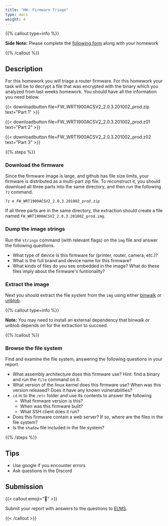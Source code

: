 ```yaml
---
title: "HW: Firmware Triage"
type: docs
weight: 4
---
```


{{% callout type=info %}}

**Side Note:** Please complete the [following form](https://forms.gle/GDu6BRePhmKpoypw5) along with your homework

{{% /callout %}}

## Description

For this homework you will triage a router firmware. 
For this homework your task will be to decrypt a file that was encrypted with
the binary which you analyzed from last weeks homework. You should have all the
information you need below.

{{< downloadbutton file=FW_WRT1900ACSV2_2.0.3.201002_prod.zip text="Part 1" >}}

{{< downloadbutton file=FW_WRT1900ACSV2_2.0.3.201002_prod.z01 text="Part 2" >}}

{{< downloadbutton file=FW_WRT1900ACSV2_2.0.3.201002_prod.z02 text="Part 3" >}}

{{% steps %}}

### Download the firmware

Since the firmware image is large, and github has file size limits, your firmware is distributed as a multi-part zip file. To reconstruct it, you should download all three parts into the same directory, and then run the following `7z` command.

```
7z e FW_WRT1900ACSV2_2.0.3.201002_prod.zip
```

If all three parts are in the same directory, the extraction should create a file named `FW_WRT1900ACSV2_2.0.3.201002_prod.img`.

### Dump the image strings

Run the `strings` command (with relevant flags) on the `img` file and answer the following questions.

- What type of device is this firmware for (printer, router, camera, etc.)?
- What is the full brand and device name for this firmware?
- What kinds of files do you see embedded in the image? What do these files imply about the firmware's funtionality?

### Extract the image

Next you should extract the file system from the `img` using either [binwalk](https://github.com/ReFirmLabs/binwalk) or [unblob](https://unblob.org/installation/).

{{% callout type=info %}}

**Note:** You may need to install an external dependency that binwalk or unblob depends on for the extraction to succeed.

{{% /callout %}}

### Browse the file system

Find and examine the file system, answering the following questions in your report.

- What assembly architecture does this firmware use? Hint: find a binary and run the `file` command on it.
- What version of the linux kernel does this firmware use? When was this version released? Does it have any known vulnerabilities?
- `cd` in to the `/etc` folder and use its contents to answer the following
  - What firmware version is this?
  - When was this firmware built?
  - What SSH client does it run?
- Does this firmware contain a web server? If so, where are the files in the file system?
- Is the `shadow` file included in the file system?

{{% /steps %}}


## Tips

- Use google if you encounter errors
- Ask questions in the Discord

## Submission

{{< callout emoji="📝" >}}

Submit your report with answers to the questions to [ELMS](https://umd.instructure.com/courses/1374508/assignments).

{{< /callout >}}
